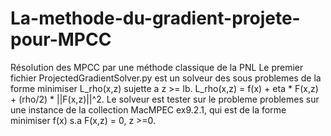 # La-methode-du-gradient-projete-pour-MPCC
Résolution des MPCC par une méthode classique de la PNL
Le premier fichier ProjectedGradientSolver.py est un solveur des sous problemes de la forme minimiser L_rho(x,z) sujette a z >= lb. L_rho(x,z) = f(x) + eta * F(x,z) + (rho/2) * ||F(x,z)||^2.
Le solveur est tester sur le probleme problemes sur une instance de la collection MacMPEC ex9.2.1, qui est de la forme minimiser f(x) s.a F(x,z) = 0, z >=0.
